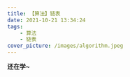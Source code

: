 ```yaml
---
title: 【算法】链表
date: 2021-10-21 13:34:24
tags:
    - 算法
    - 链表
cover_picture: /images/algorithm.jpeg
---
```


**还在学~**
